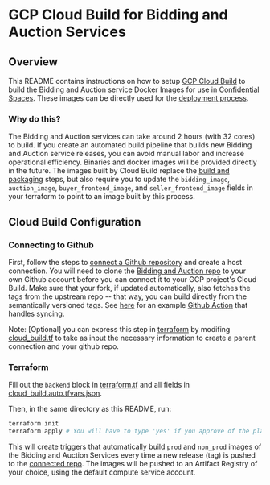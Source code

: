 # GCP Cloud Build for Bidding and Auction Services

## Overview

This README contains instructions on how to setup [GCP Cloud Build](https://cloud.google.com/build)
to build the Bidding and Auction service Docker Images for use in
[Confidential Spaces](https://cloud.google.com/docs/security/confidential-space). These images can
be directly used for the
[deployment process](https://github.com/privacysandbox/protected-auction-services-docs/blob/main/bidding_auction_services_gcp_guide.md#guide-package-deploy-and-run-a-service).

### Why do this?

The Bidding and Auction services can take around 2 hours (with 32 cores) to build. If you create an
automated build pipeline that builds new Bidding and Auction service releases, you can avoid manual
labor and increase operational efficiency. Binaries and docker images will be provided directly in
the future. The images built by Cloud Build replace the
[build and packaging](https://github.com/privacysandbox/fledge-docs/blob/main/bidding_auction_services_gcp_guide.md#step-1-packaging)
steps, but also require you to update the `bidding_image`, `auction_image`, `buyer_frontend_image`,
and `seller_frontend_image` fields in your terraform to point to an image built by this process.

## Cloud Build Configuration

### Connecting to Github

First, follow the steps to
[connect a Github repository](https://cloud.google.com/build/docs/automating-builds/github/connect-repo-github?generation=2nd-gen)
and create a host connection. You will need to clone the
[Bidding and Auction repo](https://github.com/privacysandbox/bidding-auction-servers) to your own
Github account before you can connect it to your GCP project's Cloud Build. Make sure that your
fork, if updated automatically, also fetches the tags from the upstream repo -- that way, you can
build directly from the semantically versioned tags. See [here](sync_bidding_auction_repo.yaml) for
an example
[Github Action](https://docs.github.com/en/actions/writing-workflows/quickstart#creating-your-first-workflow)
that handles syncing.

Note: [Optional] you can express this step in
[terraform](https://registry.terraform.io/providers/hashicorp/google/latest/docs/resources/cloudbuild_trigger#example-usage---cloudbuild-trigger-repo)
by modifing [cloud_build.tf](./cloud_build.tf) to take as input the necessary information to create
a parent connection and your github repo.

### Terraform

Fill out the `backend` block in [terraform.tf](./terraform.tf) and all fields in
[cloud_build.auto.tfvars.json](./cloud_build.auto.tfvars.json).

Then, in the same directory as this README, run:

```bash
terraform init
terraform apply # You will have to type 'yes' if you approve of the plan.
```

This will create triggers that automatically build `prod` and `non_prod` images of the Bidding and
Auction Services every time a new release (tag) is pushed to the
[connected repo](#connecting-to-github). The images will be pushed to an Artifact Registry of your
choice, using the default compute service account.
